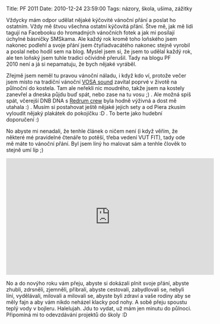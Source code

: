 Title: PF 2011
Date: 2010-12-24 23:59:00
Tags: názory, škola, ušima, zážitky

Vždycky mám odpor udělat nějaké kýčovité vánoční přání a poslat ho ostatním. Vždy mě štvou všechna ostatní kýčovitá přání. Štve mě, jak mě lidi tagují na Facebooku do hromadných vánočních fotek a jak mi posílají úchylné básničky SMSkama. Ale každý rok kromě toho loňského jsem nakonec podlehl a svoje přání jsem čtyřiadvacátého nakonec stejně vyrobil a poslal nebo hodil sem na blog. Myslel jsem si, že jsem to udělal každý rok, ale ten loňský jsem tuhle tradici očividně přerušil. Tady na blogu PF 2010 není a já si nepamatuju, že bych nějaké vyráběl.

Zřejmě jsem neměl tu pravou vánoční náladu, i když kdo ví, protože večer jsem místo na tradiční vánoční [VOSA sound](http://www.vosasound.cz/) zavítal poprvé v životě na půlnoční do kostela. Tam ale neřekli nic moudrého, takže jsem na kostely zanevřel a dneska půjdu buď spát, nebo zase na tu vosu ;) . Ale možná spíš spát, včerejší DNB DNA s [Redrum crew](http://redrum.rave.cz/) byla hodně výživná a dost mě utahala :) . Musím si postahovat ještě nějaké jejich sety a od Piera zkusím vyloudit nějaký plakátek do pokojíčku :D . To berte jako hudební doporučení :)

No abyste mi nenadali, že tenhle článek o ničem není (i když věřím, že některé mé pravidelné čtenáře to potěší, třeba vedení VUT FIT), tady ode mě máte to vánoční přání. Byl jsem líný ho malovat sám a tenhle člověk to stejně umí líp ;)

<iframe width="560" height="315" src="https://www.youtube.com/embed/nn2h3_aH3vo" frameborder="0" allowfullscreen></iframe>

No a do novýho roku vám přeju, abyste si dokázali plnit svoje přání, abyste zhubli, zdrsněli, zjemněli, přibrali, abyste cestovali, zabydlovali se, nebyli líní, vydělávali, milovali a milovali se, abyste byli zdraví a vaše rodiny aby se měly fajn a aby vám nikdo neházel klacky pod nohy. A sobě přeju spoustu teplý vody v bojleru. Halelujah. Jdu to vydat, už mám jen minutu do půlnoci. Připomíná mi to odevzdávání projektů do školy :D